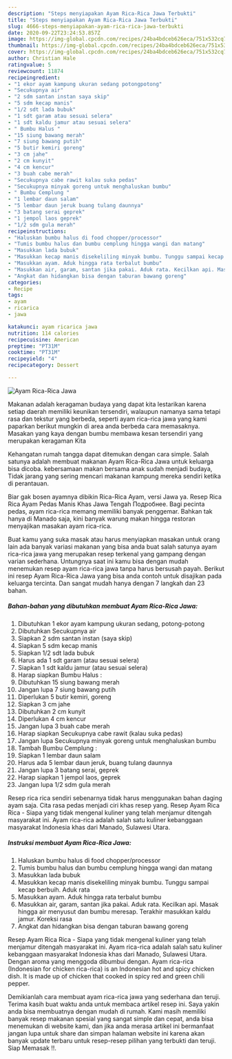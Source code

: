 ```yaml
---
description: "Steps menyiapakan Ayam Rica-Rica Jawa Terbukti"
title: "Steps menyiapakan Ayam Rica-Rica Jawa Terbukti"
slug: 4666-steps-menyiapakan-ayam-rica-rica-jawa-terbukti
date: 2020-09-22T23:24:53.857Z
image: https://img-global.cpcdn.com/recipes/24ba4bdceb626eca/751x532cq70/ayam-rica-rica-jawa-foto-resep-utama.jpg
thumbnail: https://img-global.cpcdn.com/recipes/24ba4bdceb626eca/751x532cq70/ayam-rica-rica-jawa-foto-resep-utama.jpg
cover: https://img-global.cpcdn.com/recipes/24ba4bdceb626eca/751x532cq70/ayam-rica-rica-jawa-foto-resep-utama.jpg
author: Christian Hale
ratingvalue: 5
reviewcount: 11874
recipeingredient:
- "1 ekor ayam kampung ukuran sedang potongpotong"
- "Secukupnya air"
- "2 sdm santan instan saya skip"
- "5 sdm kecap manis"
- "1/2 sdt lada bubuk"
- "1 sdt garam atau sesuai selera"
- "1 sdt kaldu jamur atau sesuai selera"
- " Bumbu Halus "
- "15 siung bawang merah"
- "7 siung bawang putih"
- "5 butir kemiri goreng"
- "3 cm jahe"
- "2 cm kunyit"
- "4 cm kencur"
- "3 buah cabe merah"
- "Secukupnya cabe rawit kalau suka pedas"
- "Secukupnya minyak goreng untuk menghaluskan bumbu"
- " Bumbu Cemplung "
- "1 lembar daun salam"
- "5 lembar daun jeruk buang tulang daunnya"
- "3 batang serai geprek"
- "1 jempol laos geprek"
- "1/2 sdm gula merah"
recipeinstructions:
- "Haluskan bumbu halus di food chopper/processor"
- "Tumis bumbu halus dan bumbu cemplung hingga wangi dan matang"
- "Masukkan lada bubuk"
- "Masukkan kecap manis disekeliling minyak bumbu. Tunggu sampai kecap berbuih. Aduk rata"
- "Masukkan ayam. Aduk hingga rata terbalut bumbu"
- "Masukkan air, garam, santan jika pakai. Aduk rata. Kecilkan api. Masak hingga air menyusut dan bumbu meresap. Terakhir masukkan kaldu jamur. Koreksi rasa"
- "Angkat dan hidangkan bisa dengan taburan bawang goreng"
categories:
- Recipe
tags:
- ayam
- ricarica
- jawa

katakunci: ayam ricarica jawa 
nutrition: 114 calories
recipecuisine: American
preptime: "PT31M"
cooktime: "PT31M"
recipeyield: "4"
recipecategory: Dessert

---
```



![Ayam Rica-Rica Jawa](https://img-global.cpcdn.com/recipes/24ba4bdceb626eca/751x532cq70/ayam-rica-rica-jawa-foto-resep-utama.jpg)

Makanan adalah keragaman budaya yang dapat kita lestarikan karena setiap daerah memiliki keunikan tersendiri, walaupun namanya sama tetapi rasa dan tekstur yang berbeda, seperti ayam rica-rica jawa yang kami paparkan berikut mungkin di area anda berbeda cara memasaknya. Masakan yang kaya dengan bumbu membawa kesan tersendiri yang merupakan keragaman Kita

Kehangatan rumah tangga dapat ditemukan dengan cara simple. Salah satunya adalah membuat makanan Ayam Rica-Rica Jawa untuk keluarga bisa dicoba. kebersamaan makan bersama anak sudah menjadi budaya, Tidak jarang yang sering mencari makanan kampung mereka sendiri ketika di perantauan.

Biar gak bosen ayamnya dibikin Rica-Rica Ayam, versi Jawa ya. Resep Rica Rica Ayam Pedas Manis Khas Jawa Tengah Подробнее. Bagi pecinta pedas, ayam rica-rica memang memiliki banyak penggemar. Bahkan tak hanya di Manado saja, kini banyak warung makan hingga restoran menyajikan masakan ayam rica-rica.

Buat kamu yang suka masak atau harus menyiapkan masakan untuk orang lain ada banyak variasi makanan yang bisa anda buat salah satunya ayam rica-rica jawa yang merupakan resep terkenal yang gampang dengan varian sederhana. Untungnya saat ini kamu bisa dengan mudah menemukan resep ayam rica-rica jawa tanpa harus bersusah payah.
Berikut ini resep Ayam Rica-Rica Jawa yang bisa anda contoh untuk disajikan pada keluarga tercinta. Dan sangat mudah hanya dengan 7 langkah dan 23 bahan.


<!--inarticleads1-->

##### Bahan-bahan yang dibutuhkan membuat Ayam Rica-Rica Jawa:

1. Dibutuhkan 1 ekor ayam kampung ukuran sedang, potong-potong
1. Dibutuhkan Secukupnya air
1. Siapkan 2 sdm santan instan (saya skip)
1. Siapkan 5 sdm kecap manis
1. Siapkan 1/2 sdt lada bubuk
1. Harus ada 1 sdt garam (atau sesuai selera)
1. Siapkan 1 sdt kaldu jamur (atau sesuai selera)
1. Harap siapkan  Bumbu Halus :
1. Dibutuhkan 15 siung bawang merah
1. Jangan lupa 7 siung bawang putih
1. Diperlukan 5 butir kemiri, goreng
1. Siapkan 3 cm jahe
1. Dibutuhkan 2 cm kunyit
1. Diperlukan 4 cm kencur
1. Jangan lupa 3 buah cabe merah
1. Harap siapkan Secukupnya cabe rawit (kalau suka pedas)
1. Jangan lupa Secukupnya minyak goreng untuk menghaluskan bumbu
1. Tambah  Bumbu Cemplung :
1. Siapkan 1 lembar daun salam
1. Harus ada 5 lembar daun jeruk, buang tulang daunnya
1. Jangan lupa 3 batang serai, geprek
1. Harap siapkan 1 jempol laos, geprek
1. Jangan lupa 1/2 sdm gula merah


Resep rica rica sendiri sebenarnya tidak harus menggunakan bahan daging ayam saja. Cita rasa pedas menjadi ciri khas resep yang. Resep Ayam Rica Rica - Siapa yang tidak mengenal kuliner yang telah menjamur ditengah masyarakat ini. Ayam rica-rica adalah salah satu kuliner kebanggaan masyarakat Indonesia khas dari Manado, Sulawesi Utara. 

<!--inarticleads2-->

##### Instruksi membuat  Ayam Rica-Rica Jawa:

1. Haluskan bumbu halus di food chopper/processor
1. Tumis bumbu halus dan bumbu cemplung hingga wangi dan matang
1. Masukkan lada bubuk
1. Masukkan kecap manis disekeliling minyak bumbu. Tunggu sampai kecap berbuih. Aduk rata
1. Masukkan ayam. Aduk hingga rata terbalut bumbu
1. Masukkan air, garam, santan jika pakai. Aduk rata. Kecilkan api. Masak hingga air menyusut dan bumbu meresap. Terakhir masukkan kaldu jamur. Koreksi rasa
1. Angkat dan hidangkan bisa dengan taburan bawang goreng


Resep Ayam Rica Rica - Siapa yang tidak mengenal kuliner yang telah menjamur ditengah masyarakat ini. Ayam rica-rica adalah salah satu kuliner kebanggaan masyarakat Indonesia khas dari Manado, Sulawesi Utara. Dengan aroma yang menggoda dibumbui dengan. Ayam rica-rica (Indonesian for chicken rica-rica) is an Indonesian hot and spicy chicken dish. It is made up of chicken that cooked in spicy red and green chili pepper. 

Demikianlah cara membuat ayam rica-rica jawa yang sederhana dan teruji. Terima kasih buat waktu anda untuk membaca artikel resep ini. Saya yakin anda bisa membuatnya dengan mudah di rumah. Kami masih memiliki banyak resep makanan spesial yang sangat simple dan cepat, anda bisa menemukan di website kami, dan jika anda merasa artikel ini bermanfaat jangan lupa untuk share dan simpan halaman website ini karena akan banyak update terbaru untuk resep-resep pilihan yang terbukti dan teruji. Siap Memasak !!. 
